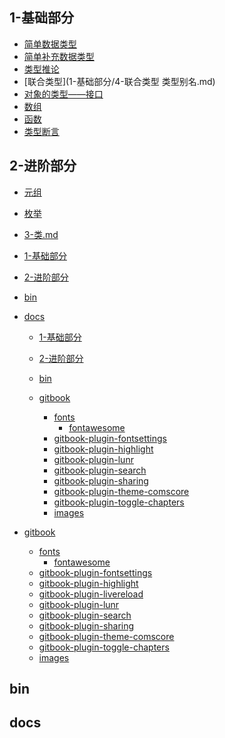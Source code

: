 
## 1-基础部分


- [简单数据类型](1-基础部分/1-简单数据类型.md)
- [简单补充数据类型](1-基础部分/2-简单补充数据类型.md)
- [类型推论](1-基础部分/3-类型推论.md)
- [联合类型](1-基础部分/4-联合类型  类型别名.md)
- [对象的类型——接口](1-基础部分/5-对象的类型-接口.md)
- [数组](1-基础部分/6-数组.md)
- [函数](1-基础部分/7-函数.md)
- [类型断言](1-基础部分/8-类型断言.md)

## 2-进阶部分


- [元组](2-进阶部分/1-元祖.md)
- [枚举](2-进阶部分/2-枚举.md)
- [3-类.md](2-进阶部分/3-类.md)
- [1-基础部分]()

- [2-进阶部分]()

- [bin]()
- [docs]()
    - [1-基础部分]()

    - [2-进阶部分]()

    - [bin]()
    - [gitbook]()
        - [fonts]()
            - [fontawesome]()
        - [gitbook-plugin-fontsettings]()
        - [gitbook-plugin-highlight]()
        - [gitbook-plugin-lunr]()
        - [gitbook-plugin-search]()
        - [gitbook-plugin-sharing]()
        - [gitbook-plugin-theme-comscore]()
        - [gitbook-plugin-toggle-chapters]()
        - [images]()
- [gitbook]()
    - [fonts]()
        - [fontawesome]()
    - [gitbook-plugin-fontsettings]()
    - [gitbook-plugin-highlight]()
    - [gitbook-plugin-livereload]()
    - [gitbook-plugin-lunr]()
    - [gitbook-plugin-search]()
    - [gitbook-plugin-sharing]()
    - [gitbook-plugin-theme-comscore]()
    - [gitbook-plugin-toggle-chapters]()
    - [images]()

## bin


## docs
